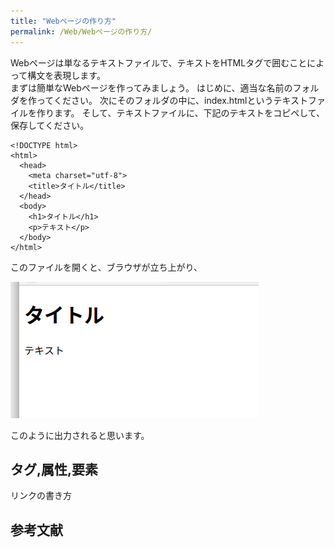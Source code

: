 ```yaml
---
title: "Webページの作り方"
permalink: /Web/Webページの作り方/
---
```

Webページは単なるテキストファイルで、テキストをHTMLタグで囲むことによって構文を表現します。  
まずは簡単なWebページを作ってみましょう。
はじめに、適当な名前のフォルダを作ってください。
次にそのフォルダの中に、index.htmlというテキストファイルを作ります。
そして、テキストファイルに、下記のテキストをコピペして、保存してください。

```
<!DOCTYPE html>
<html>
  <head>
    <meta charset="utf-8">
    <title>タイトル</title>
  </head>
  <body>
    <h1>タイトル</h1>
    <p>テキスト</p>
  </body>
</html>
```
このファイルを開くと、ブラウザが立ち上がり、  

<img src="../HTML/html_output.png">  

このように出力されると思います。
## タグ,属性,要素
リンクの書き方
<p></P>

## 参考文献